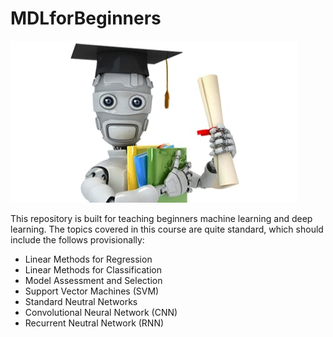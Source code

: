 # MDLforBeginners

![](https://github.com/Michael-yunfei/MachineLearning/blob/master/mlogo.jpg)

This repository is built for teaching beginners machine learning and deep learning. The topics covered in this course are quite standard, which should include the follows provisionally:

* Linear Methods for Regression
* Linear Methods for Classification
* Model Assessment and Selection
* Support Vector Machines (SVM)
* Standard Neutral Networks
* Convolutional Neural Network (CNN)
* Recurrent Neutral Network (RNN)
